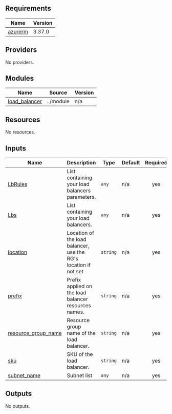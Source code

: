 <!-- BEGIN_TF_DOCS -->
## Requirements

| Name | Version |
|------|---------|
| <a name="requirement_azurerm"></a> [azurerm](#requirement\_azurerm) | 3.37.0 |

## Providers

No providers.

## Modules

| Name | Source | Version |
|------|--------|---------|
| <a name="module_load_balancer"></a> [load\_balancer](#module\_load\_balancer) | ../module | n/a |

## Resources

No resources.

## Inputs

| Name | Description | Type | Default | Required |
|------|-------------|------|---------|:--------:|
| <a name="input_LbRules"></a> [LbRules](#input\_LbRules) | List containing your load balancers parameters. | `any` | n/a | yes |
| <a name="input_Lbs"></a> [Lbs](#input\_Lbs) | List containing your load balancers. | `any` | n/a | yes |
| <a name="input_location"></a> [location](#input\_location) | Location of the load balancer, use the RG's location if not set | `string` | n/a | yes |
| <a name="input_prefix"></a> [prefix](#input\_prefix) | Prefix applied on the load balancer resources names. | `string` | n/a | yes |
| <a name="input_resource_group_name"></a> [resource\_group\_name](#input\_resource\_group\_name) | Resource group name of the load balancer. | `string` | n/a | yes |
| <a name="input_sku"></a> [sku](#input\_sku) | SKU of the load balancer. | `string` | n/a | yes |
| <a name="input_subnet_name"></a> [subnet\_name](#input\_subnet\_name) | Subnet list | `any` | n/a | yes |

## Outputs

No outputs.
<!-- END_TF_DOCS -->